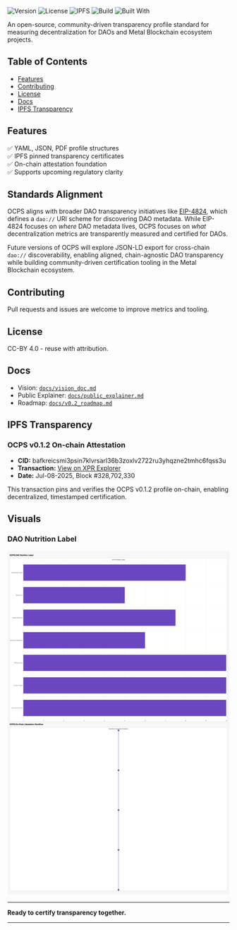 ![Version](https://img.shields.io/badge/version-v0.1.2-blue)
![License](https://img.shields.io/badge/license-CC--BY%204.0-green)
![IPFS](https://img.shields.io/badge/IPFS-pinned-blue)
![Build](https://img.shields.io/badge/status-active-brightgreen)
![Built With](https://img.shields.io/badge/built%20with-community%20governance-blue)

An open-source, community-driven transparency profile standard for measuring decentralization for DAOs and Metal Blockchain ecosystem projects.

## Table of Contents
- [Features](#features)
- [Contributing](#contributing)
- [License](#license)
- [Docs](#docs)
- [IPFS Transparency](#ipfs-transparency)

## Features
✅ YAML, JSON, PDF profile structures  
✅ IPFS pinned transparency certificates  
✅ On-chain attestation foundation  
✅ Supports upcoming regulatory clarity

## Standards Alignment

OCPS aligns with broader DAO transparency initiatives like [EIP-4824](https://eips.ethereum.org/EIPS/eip-4824), which defines a `dao://` URI scheme for discovering DAO metadata. While EIP-4824 focuses on *where* DAO metadata lives, OCPS focuses on *what* decentralization metrics are transparently measured and certified for DAOs.

Future versions of OCPS will explore JSON-LD export for cross-chain `dao://` discoverability, enabling aligned, chain-agnostic DAO transparency while building community-driven certification tooling in the Metal Blockchain ecosystem.

## Contributing
Pull requests and issues are welcome to improve metrics and tooling.

## License
CC-BY 4.0 - reuse with attribution.

## Docs
- Vision: [`docs/vision_doc.md`](docs/vision_doc.md)
- Public Explainer: [`docs/public_explainer.md`](docs/public_explainer.md)
- Roadmap: [`docs/v0.2_roadmap.md`](docs/v0.2_roadmap.md)

## IPFS Transparency

### OCPS v0.1.2 On-chain Attestation

- **CID:** bafkreicsmi3psin7klvrsarl36b3zoxlv2722ru3yhqzne2tmhc6fqss3u
- **Transaction:** [View on XPR Explorer](https://explorer.xprnetwork.org/transaction/2d6b62ded2f59965a2ad911972291f60e453275d5cab58c954f1f657ed1fda349)
- **Date:** Jul-08-2025, Block #328,702,330

This transaction pins and verifies the OCPS v0.1.2 profile on-chain, enabling decentralized, timestamped certification.

## Visuals

### DAO Nutrition Label
![DAO Nutrition Label](visuals/DAO_Nutrition_Label.png)

---

**Ready to certify transparency together.**

---
